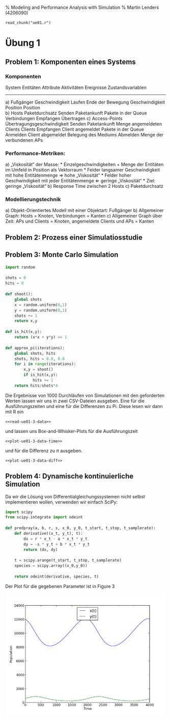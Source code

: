 % Modeling and Performance Analysis with Simulation
% Martin Lenders (4206090)

<!-- read external R code -->
```{r reading, echo=FALSE}
read_chunk("ue01.r")
```

Übung 1
=======

Problem 1: Komponenten eines Systems
------------------------------------
### Komponenten
System      Entitäten       Attribute                       Aktivitäten     Ereignisse           Zustandsvariablen 
-------     -------------   ------------------------------  -------------   -----------------    --------------------------
a)          Fußgänger       Geschwindigkeit                 Laufen          Ende der Bewegung    Geschwindigkeit          
                            Position                                                             Position                 
b)          Hosts           Paketdurchsatz                  Senden          Paketankunft         Pakete in der Queue      
            Verbindungen                                    Empfangen
                                                            Übertragen
c)          Access-Points   Übertragungsgeschwindigkeit     Senden          Paketankunft         Menge angemeldeten Clients
            Clients                                         Empfangen       Client angemeldet    Pakete in der Queue
                                                            Anmelden        Client abgemeldet    Belegung des Mediums
                                                            Abmelden                             Menge der verbundenen APs

### Performance-Metriken:
a) „Viskosität“ der Masse:
    * Einzelgeschwindigkeiten + Menge der Entitäten im Umfeld in Position als Vektorraum
    * Felder langsamer Geschwindigkeit mit hohe Entitätenmenge $\Rightarrow$ hohe „Viskosität“
    * Felder hoher Geschwindigkeit mit jeder Entitätenmenge $\Leftarrow$ geringe „Viskosität“
    * Ziel: geringe „Viskosität“
b) Response Time zwischen 2 Hosts
c) Paketdurchsatz

### Modellierungstechnik
a) Objekt-Orientiertes Modell mit einer Objektart: Fußgänger
b) Allgemeiner Graph: Hosts = Knoten, Verbindungen = Kanten
c) Allgemeiner Graph über Zeit: APs und Clients = Knoten, angemeldete Clients und APs = Kanten


Problem 2: Prozess einer Simulatiosstudie
-----------------------------------------

Problem 3: Monte Carlo Simulation
---------------------------------
~~~python
import random

shots = 0
hits = 0

def shoot():
    global shots
    x = random.uniform(0,1)
    y = random.uniform(0,1)
    shots += 1
    return x,y

def is_hit(x,y):
    return (x*x + y*y) <= 1

def approx_pi(iterations):
    global shots, hits
    shots, hits = 0.0, 0.0
    for i in range(iterations):
        x,y = shoot()
        if is_hit(x,y):
            hits += 1
    return hits/shots*4
~~~

Die Ergebnisse von 1000 Durchläufen von Simulationen mit den geforderten Werten
lassen wir uns in zwei CSV-Dateien ausgeben. Eine für die Ausführungszeiten
und eine für die Differenzen zu Pi.
Diese lesen wir dann mit R ein
```{r}
<<read-ue01-3-data>>
```
und lassen uns Box-and-Whisker-Plots für die Ausführungszeit
```{r plot-time, result="asis", fig.cap="Ausführungszeit der Monte-Carlo-Simulation"}
<<plot-ue01-3-data-time>>
```
und für die Differenz zu $\pi$ ausgeben.
```{r plot-diff, result="asis", fig.cap="Differenz zu Pi des Ergebnisses der Monte-Carlo-Simulation"}
<<plot-ue01-3-data-diff>>
```

Problem 4: Dynamische kontinuierliche Simulation
------------------------------------------------
Da wir die Lösung von Differentialgleichungssystemen nicht selbst implementieren
wollen, verwenden wir einfach SciPy:

~~~python
import scipy
from scipy.integrate import odeint

def predpray(a, b, r, s, x_0, y_0, t_start, t_stop, t_samplerate):
    def derivative((x_t, y_t), t):
        dx = r * x_t - a * x_t * y_t
        dy = -s * y_t + b * x_t * y_t
        return (dx, dy)

    t = scipy.arange(t_start, t_stop, t_samplerate)
    species = scipy.array((x_0,y_0))

    return odeint(derivative, species, t)
~~~

Der Plot für die gegebenen Parameter ist in Figure 3 

![Plot für $r = 0.001, a = 2 \cdot 10^{-6}, s = 0.01, b = 10 \cdot 10^{-6}$, and the initial population sizes $x(0) = 12000$ and $y(0) = 600$.](predprey.png)

